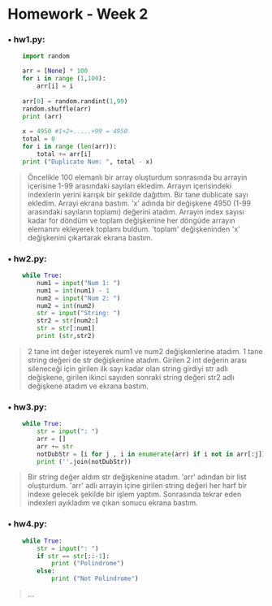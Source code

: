 # Homework - Week 2

### • hw1.py:
```python
	import random 

	arr = [None] * 100
	for i in range (1,100):
	    arr[i] = i
	
	arr[0] = random.randint(1,99)
	random.shuffle(arr)
	print (arr)
	
	x = 4950 #1+2+.....+99 = 4950
	total = 0
	for i in range (len(arr)):
	    total += arr[i]
	print ("Duplicate Num: ", total - x)
```

> Öncelikle 100 elemanlı bir array oluşturdum sonrasında bu arrayin içerisine 1-99 arasındaki sayıları ekledim. Arrayın içerisindeki indexlerin yerini karışık bir şekilde dağıttım. Bir tane dublicate sayı ekledim. Arrayi ekrana bastım. 'x' adında bir değişkene 4950 (1-99 arasındaki sayıların toplamı) değerini atadım. Arrayin index sayısı kadar for döndüm ve toplam değişkenine her döngüde arrayın elemanını ekleyerek toplamı buldum. 'toplam' değişkeninden 'x' değişkenini çıkartarak ekrana bastım.


### • hw2.py:
```python
	while True:
    	num1 = input("Num 1: ")
    	num1 = int(num1) - 1
    	num2 = input("Num 2: ")
    	num2 = int(num2)
    	str = input("String: ")
    	str2 = str[num2:]
    	str = str[:num1]
    	print (str,str2)
```

> 2 tane int değer isteyerek num1 ve num2 değişkenlerine atadım. 1 tane string değeri de str değişkenine atadım. Girilen 2 int değerin arası sileneceği için girilen ilk sayı kadar olan string girdiyi str adlı değişkene, girilen ikinci sayıden sonraki string değeri str2 adlı değişkene atadım ve ekrana bastım.


### • hw3.py:
```python
	while True:
	    str = input(": ")
	    arr = []
	    arr += str
	    notDubStr = [i for j , i in enumerate(arr) if i not in arr[:j]]
	    print (''.join(notDubStr))
```

> Bir string değer aldım str değişkenine atadım. 'arr' adından bir list oluşturdum. 'arr' adlı arrayin içine girilen string değeri her harf bir indexe gelecek şekilde bir işlem yaptım. Sonrasında tekrar eden indexleri ayıkladım ve çıkan sonucu ekrana bastım.


### • hw4.py:
```python
	while True:
    	str = input(": ")
    	if str == str[::-1]:
    	    print ("Polindrome")
    	else:
    	    print ("Not Polindrome")
```

> ...